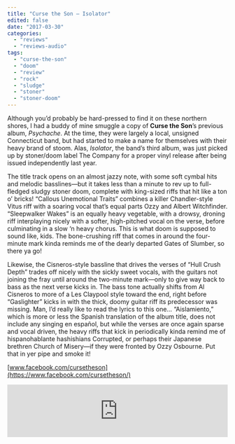 ```yaml
---
title: "Curse the Son – Isolator"
edited: false
date: "2017-03-30"
categories:
  - "reviews"
  - "reviews-audio"
tags:
  - "curse-the-son"
  - "doom"
  - "review"
  - "rock"
  - "sludge"
  - "stoner"
  - "stoner-doom"
---
```


Although you’d probably be hard-pressed to find it on these northern shores, I had a buddy of mine smuggle a copy of **Curse the Son**’s previous album, _Psychache_. At the time, they were largely a local, unsigned Connecticut band, but had started to make a name for themselves with their heavy brand of stoom. Alas, _Isolator_, the band’s third album, was just picked up by stoner/doom label The Company for a proper vinyl release after being issued independently last year.

The title track opens on an almost jazzy note, with some soft cymbal hits and melodic basslines—but it takes less than a minute to rev up to full-fledged sludgy stoner doom, complete with king-sized riffs that hit like a ton o’ bricks! “Callous Unemotional Traits” combines a killer Chandler-style Vitus riff with a soaring vocal that’s equal parts Ozzy and Albert Witchfinder. “Sleepwalker Wakes” is an equally heavy vegetable, with a drowsy, droning riff interplaying nicely with a softer, high-pitched vocal on the verse, before culminating in a slow ‘n heavy chorus. This is what doom is supposed to sound like, kids. The bone-crushing riff that comes in around the four-minute mark kinda reminds me of the dearly departed Gates of Slumber, so there ya go!

Likewise, the Cisneros-style bassline that drives the verses of “Hull Crush Depth” trades off nicely with the sickly sweet vocals, with the guitars not joining the fray until around the two-minute mark—only to give way back to bass as the next verse kicks in. The bass tone actually shifts from Al Cisneros to more of a Les Claypool style toward the end, right before “Gaslighter” kicks in with the thick, doomy guitar riff its predecessor was missing. Man, I’d really like to read the lyrics to this one… “Aislamiento,” which is more or less the Spanish translation of the album title, does not include any singing en español, but while the verses are once again sparse and vocal driven, the heavy riffs that kick in periodically kinda remind me of hispanohablante hashishians Corrupted, or perhaps their Japanese brethren Church of Misery—if they were fronted by Ozzy Osbourne. Put that in yer pipe and smoke it!

[www.facebook.com/cursetheson](https://www.facebook.com/cursetheson/)

<iframe style="border: 0; width: 100%; height: 120px;" src="https://bandcamp.com/EmbeddedPlayer/album=784608386/size=large/bgcol=ffffff/linkcol=0687f5/tracklist=false/artwork=small/transparent=true/" width="300" height="150" seamless=""><a href="http://cursetheson.bandcamp.com/album/isolator">Isolator by Curse the Son</a></iframe>
